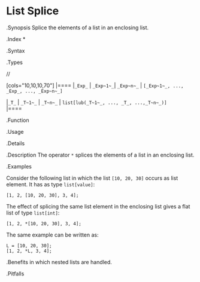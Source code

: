 # List Splice

.Synopsis
Splice the elements of a list in an enclosing list.

.Index
*

.Syntax

.Types

//

[cols="10,10,10,70"]
|====
|`_Exp_` | `_Exp~1~_`|  `_Exp~n~_` | `[_Exp~1~_, ..., _Exp_, ..., _Exp~n~_]` 

|`_T_`   | `_T~1~_`  |  `_T~n~_`   | `list[lub(_T~1~_, ..., _T_, ...,_T~n~_)]`    
|====

.Function
       
.Usage

.Details

.Description
The operator `*` splices the elements of a list in an enclosing list.

.Examples

Consider the following list in which the list `[10, 20, 30]` occurs as list element. It has as type `list[value]`:
```rascal-shell
[1, 2, [10, 20, 30], 3, 4];
```
The effect of splicing the same list element in the enclosing list gives a flat list of type `list[int]`:
```rascal-shell,continue
[1, 2, *[10, 20, 30], 3, 4];
```
The same example can be written as:
```rascal-shell,continue
L = [10, 20, 30];
[1, 2, *L, 3, 4];
```

.Benefits
in which nested lists are handled.

.Pitfalls

